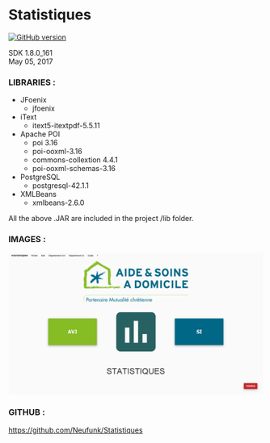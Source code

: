# Statistiques 

[![GitHub version](https://badge.fury.io/gh/Neufunk%2FStatistiques.svg)](https://badge.fury.io/gh/Neufunk%2FStatistiques)

SDK 1.8.0_161 \
May 05, 2017

### LIBRARIES :

- JFoenix
    - jfoenix
- iText
    - itext5-itextpdf-5.5.11
- Apache POI
     - poi 3.16
     - poi-ooxml-3.16
     - commons-collextion 4.4.1
     - poi-ooxml-schemas-3.16
- PostgreSQL
    - postgresql-42.1.1
- XMLBeans
    - xmlbeans-2.6.0
    
All the above .JAR are included in the project /lib folder.

### IMAGES :

![Home](https://github.com/Neufunk/Statistiques/blob/master/src/resources/img/Capture.PNG)

### GITHUB :

https://github.com/Neufunk/Statistiques